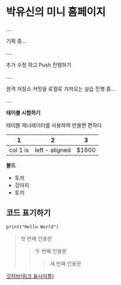# 박유신의 미니 홈페이지


....


기획 중...


....


추가 수정 하고 Push 진행하기


....


원격 저장소 커밋을 로컬로 가져오는 실습 진행 중...


....


__테이블 시험하기__

테이블 제너레이터를 사용하여 만들면 편하다

| 1        | 2              | 3     |
|----------|----------------|-------|
| col 1 is | left - aligned | $1600 |


__볼드__
- 토끼
- 강아지
- 토끼

## 코드 표기하기
`print("Hello World")`

>첫 번째 인용문
>> 두 번째 인용문
>>> 세 번째 인용문



[깃허브(링크 표시이름)](https://github.com)

